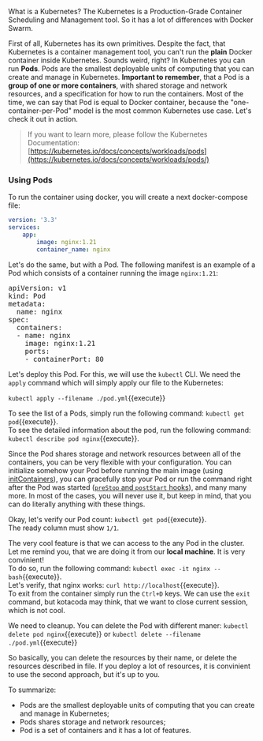 What is a Kubernetes? The Kubernetes is a Production-Grade Container Scheduling and Management tool. So it has a lot of differences with Docker Swarm.

First of all, Kubernetes has its own primitives. Despite the fact, that Kubernetes is a container management tool, you can't run the **plain** Docker container inside Kubernetes. Sounds weird, right? In Kubernetes you can run **Pods**. Pods are the smallest deployable units of computing that you can create and manage in Kubernetes. **Important to remember**, that a Pod is a **group of one or more containers**, with shared storage and network resources, and a specification for how to run the containers. Most of the time, we can say that Pod is equal to Docker container, because the "one-container-per-Pod" model is the most common Kubernetes use case. Let's check it out in action.

> If you want to learn more, please follow the Kubernetes Documentation: [https://kubernetes.io/docs/concepts/workloads/pods](https://kubernetes.io/docs/concepts/workloads/pods/)

### Using Pods

To run the container using docker, you will create a next docker-compose file:

```yaml
version: '3.3'
services:
	app:
		image: nginx:1.21
		container_name: nginx
```

Let's do the same, but with a Pod. The following manifest is an example of a Pod which consists of a container running the image `nginx:1.21`:

<pre class="file" data-filename="pod.yml" data-target="replace">
apiVersion: v1
kind: Pod
metadata:
  name: nginx
spec:
  containers:
  - name: nginx
    image: nginx:1.21
    ports:
    - containerPort: 80
</pre>

Let's deploy this Pod. For this, we will use the `kubectl` CLI. We need the `apply` command which will simply apply our file to the Kubernetes:  

`kubectl apply --filename ./pod.yml`{{execute}}

To see the list of a Pods, simply run the following command: `kubectl get pod`{{execute}}.  
To see the detailed information about the pod, run the following command: `kubectl describe pod nginx`{{execute}}.  

Since the Pod shares storage and network resources between all of the containers, you can be very flexible with your configuration. You can initialize somehow your Pod before running the main image (using [initContainers](https://kubernetes.io/docs/concepts/workloads/pods/init-containers/)), you can gracefully stop your Pod or run the command right after the Pod was started ([`preStop` and `postStart` hooks](https://kubernetes.io/docs/concepts/containers/container-lifecycle-hooks/#container-hooks)), and many many more. In most of the cases, you will never use it, but keep in mind, that you can do literally anything with these things.

Okay, let's verify our Pod count: `kubectl get pod`{{execute}}.  
The ready column must show `1/1`.  

The very cool feature is that we can access to the any Pod in the cluster. Let me remind you, that we are doing it from our **local machine**. It is very convinient!  
To do so, run the following command: `kubectl exec -it nginx -- bash`{{execute}}.  
Let's verify, that nginx works: `curl http://localhost`{{execute}}.  
To exit from the container simply run the `Ctrl+D` keys. We can use the `exit` command, but kotacoda may think, that we want to close current session, which is not cool.

We need to cleanup. You can delete the Pod with different maner: `kubectl delete pod nginx`{{execute}} or `kubectl delete --filename ./pod.yml`{{execute}}

So basically, you can delete the resources by their name, or delete the resources described in file. If you deploy a lot of resources, it is convinient to use the second approach, but it's up to you.

To summarize:

- Pods are the smallest deployable units of computing that you can create and manage in Kubernetes;
- Pods shares storage and network resources;
- Pod is a set of containers and it has a lot of features.
